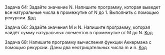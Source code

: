 Задача 64: Задайте значение N. Напишите программу, которая выведет все натуральные числа в промежутке от N до 1. Выполнить с помощью рекурсии. [Код](task64/Program.cs)

Задача 66: Задайте значения M и N. Напишите программу, которая найдёт сумму натуральных элементов в промежутке от M до N. [Код](task66/Program.cs)

Задача 68: Напишите программу вычисления функции Аккермана с помощью рекурсии. Даны два неотрицательных числа m и n. [Код](task68/Program.cs)